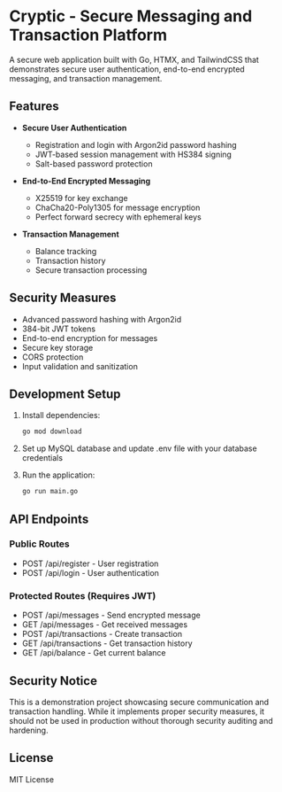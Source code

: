 # Cryptic - Secure Messaging and Transaction Platform

A secure web application built with Go, HTMX, and TailwindCSS that demonstrates secure user authentication, end-to-end encrypted messaging, and transaction management.

## Features

- **Secure User Authentication**
  - Registration and login with Argon2id password hashing
  - JWT-based session management with HS384 signing
  - Salt-based password protection

- **End-to-End Encrypted Messaging**
  - X25519 for key exchange
  - ChaCha20-Poly1305 for message encryption
  - Perfect forward secrecy with ephemeral keys

- **Transaction Management**
  - Balance tracking
  - Transaction history
  - Secure transaction processing

## Security Measures

- Advanced password hashing with Argon2id
- 384-bit JWT tokens
- End-to-end encryption for messages
- Secure key storage
- CORS protection
- Input validation and sanitization

## Development Setup

1. Install dependencies:
   ```bash
   go mod download
   ```

2. Set up MySQL database and update .env file with your database credentials

3. Run the application:
   ```bash
   go run main.go
   ```

## API Endpoints

### Public Routes
- POST /api/register - User registration
- POST /api/login - User authentication

### Protected Routes (Requires JWT)
- POST /api/messages - Send encrypted message
- GET /api/messages - Get received messages
- POST /api/transactions - Create transaction
- GET /api/transactions - Get transaction history
- GET /api/balance - Get current balance

## Security Notice

This is a demonstration project showcasing secure communication and transaction handling. While it implements proper security measures, it should not be used in production without thorough security auditing and hardening.

## License

MIT License